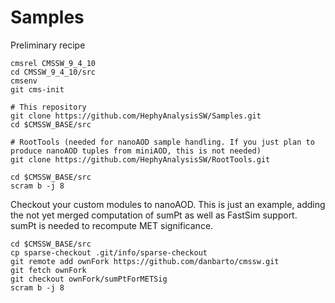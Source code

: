 # Samples

Preliminary recipe

```
cmsrel CMSSW_9_4_10
cd CMSSW_9_4_10/src
cmsenv
git cms-init

# This repository
git clone https://github.com/HephyAnalysisSW/Samples.git
cd $CMSSW_BASE/src

# RootTools (needed for nanoAOD sample handling. If you just plan to produce nanoAOD tuples from miniAOD, this is not needed)
git clone https://github.com/HephyAnalysisSW/RootTools.git

cd $CMSSW_BASE/src
scram b -j 8

```

Checkout your custom modules to nanoAOD. This is just an example, adding the not yet merged computation of sumPt as well as FastSim support. sumPt is needed to recompute MET significance.

```
cd $CMSSW_BASE/src
cp sparse-checkout .git/info/sparse-checkout
git remote add ownFork https://github.com/danbarto/cmssw.git
git fetch ownFork
git checkout ownFork/sumPtForMETSig
scram b -j 8
```
